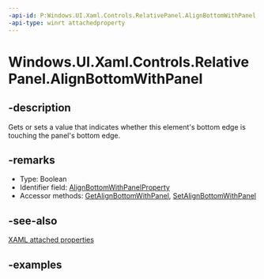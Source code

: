 ```yaml
---
-api-id: P:Windows.UI.Xaml.Controls.RelativePanel.AlignBottomWithPanel
-api-type: winrt attachedproperty
---
```


# Windows.UI.Xaml.Controls.RelativePanel.AlignBottomWithPanel

<!--
see GetAlignBottomWithPanel, and SetAlignBottomWithPanel
-->

## -description

Gets or sets a value that indicates whether this element's bottom edge is touching the panel's bottom edge.

## -remarks

<ul><li>Type: Boolean</li><li>Identifier field: <a href="/uwp/api/windows.ui.xaml.controls.relativepanel.alignbottomwithpanelproperty">AlignBottomWithPanelProperty</a></li><li>Accessor methods: <a href="/uwp/api/windows.ui.xaml.controls.relativepanel.getalignbottomwithpanel">GetAlignBottomWithPanel</a>, <a href="/uwp/api/windows.ui.xaml.controls.relativepanel.setalignbottomwithpanel">SetAlignBottomWithPanel</a></li></ul>

## -see-also

[XAML attached properties](/windows/uwp/xaml-platform/attached-properties-overview)

## -examples
